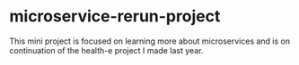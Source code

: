 # microservice-rerun-project
This mini project is focused on learning more about microservices and is on continuation of the health-e project I made last year.
